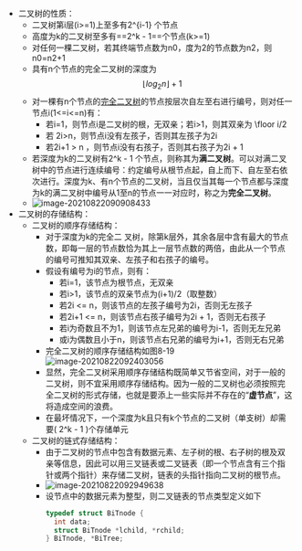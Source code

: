 - 二叉树的性质：
	- 二叉树第i层(i>=1)上至多有2^{i-1} 个节点
	- 高度为k的二叉树至多有==2^k - 1==个节点(k>=1)
	- 对任何一棵二叉树，若其终端节点数为n0，度为2的节点数为n2，则n0=n2+1
	- 具有n个节点的完全二叉树的深度为 $$\lfloor log_2 n \rfloor + 1$$
	- 对一棵有n个节点的<u>完全二叉树</u>的节点按层次自左至右进行编号，则对任一节点i(1<=i<=n)有：
		- 若i=1，则节点i是二叉树的根，无双亲；若i>1，则其双亲为 \floor i/2
		- 若 2i>n，则节点i没有左孩子，否则其左孩子为2i
		- 若2i+1 > n ，则节点i没有右孩子，否则其右孩子为2i + 1
	- 若深度为k的二叉树有2^k - 1 个节点，则称其为**满二叉树**。可以对满二叉树中的节点进行连续编号：约定编号从根节点起，自上而下、自左至右依次进行。深度为k、有n个节点的二叉树，当且仅当其每一个节点都与深度为k的满二叉树中编号从1至n的节点一一对应时，称之为**完全二叉树**。
	- ![image-20210822090908433](https://img.mhugh.net/typora/image-20210822090908433.png)
- 二叉树的存储结构：
	- 二叉树的顺序存储结构：
		- 对于深度为k的完全二 叉树，除第k层外，其余各层中含有最大的节点数，即每一层的节点数恰为其上一层节点数的两倍，由此从一个节点的编号可推知其双亲、左孩子和右孩子的编号。
		- 假设有编号为i的节点，则有：
			- 若i=1，该节点为根节点，无双亲
			- 若i>1，该节点的双亲节点为(i+1)/2（取整数）
			- 若2i <= n，则该节点的左孩子编号为2i，否则无左孩子
			- 若2i+1 <= n，则该节点右孩子编号为2i + 1，否则无右孩子
			- 若i为奇数且不为1，则该节点左兄弟的编号为i-1，否则无左兄弟
			- 或i为偶数且小于n，则该节点右兄弟的编号为i+1，否则无右兄弟
		- 完全二叉树的顺序存储结构如图8-19
		  ![image-20210822092403056](https://img.mhugh.net/typora/image-20210822092403056.png)
		- 显然，完全二叉树采用顺序存储结构既简单又节省空间，对于一般的二叉树，则不宜采用顺序存储结构。因为一般的二叉树也必须按照完全二叉树的形式存储，也就是要添上一些实际并不存在的“**虚节点**”，这将造成空间的浪费。
		- 在最坏情况下，一个深度为k且只有k个节点的二叉树（单支树）却需要\( 2^k - 1 \)个存储单元
	- 二叉树的链式存储结构：
		- 由于二叉树的节点中包含有数据元素、左子树的根、右子树的根及双亲等信息，因此可以用三叉链表或二叉链表（即一个节点含有三个指针或两个指针）来存储二叉树，链表的头指针指向二叉树的根节点。
		- ![image-20210822092949638](https://img.mhugh.net/typora/image-20210822092949638.png)
		- 设节点中的数据元素为整型，则二叉链表的节点类型定义如下
		  ```c
		  typedef struct BiTnode {
		    int data;
		    struct BiTnode *lchild, *rchild;
		  } BiTnode, *BiTree;
		  ```